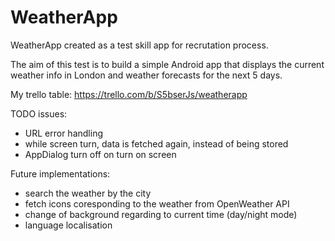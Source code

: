 # WeatherApp

WeatherApp created as a test skill app for recrutation process.

The aim of this test is to build a simple Android app 
that displays the current weather info in London and weather forecasts for the next 5 days.

My trello table:
https://trello.com/b/S5bserJs/weatherapp

TODO issues:
- URL error handling 
- while screen turn, data is fetched again, instead of being stored
- AppDialog turn off on turn on screen

Future implementations:
- search the weather by the city
- fetch icons coresponding to the weather from OpenWeather API
- change of background regarding to current time (day/night mode)
- language localisation
